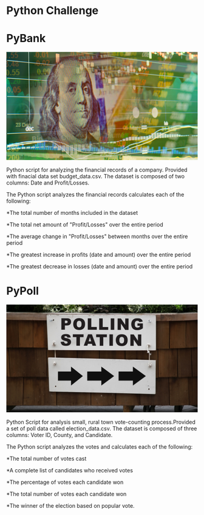 # Python Challenge

# PyBank

![alt text](https://github.com/Rmblai02/Python-Challenge/blob/main/Images/revenue-per-lead.png)

Python script for analyzing the financial records of a company. Provided with finacial data set budget_data.csv. The dataset is composed of two columns: Date and Profit/Losses.

The Python script analyzes the financial records calculates each of the following:

  *The total number of months included in the dataset

  *The total net amount of "Profit/Losses" over the entire period

  *The average change in "Profit/Losses" between months over the entire period

  *The greatest increase in profits (date and amount) over the entire period

  *The greatest decrease in losses (date and amount) over the entire period

# PyPoll

![alt text](https://github.com/Rmblai02/Python-Challenge/blob/main/Images/Vote_counting.png)

Python Script for analysis small, rural town vote-counting process.Provided a set of poll data called election_data.csv. The dataset is composed of three columns: Voter ID, County, and Candidate.

The Python script analyzes the votes and calculates each of the following:

  *The total number of votes cast

  *A complete list of candidates who received votes

  *The percentage of votes each candidate won

  *The total number of votes each candidate won

  *The winner of the election based on popular vote.
